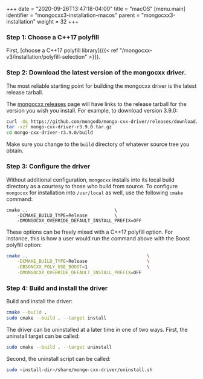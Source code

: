 +++
date = "2020-09-26T13:47:18-04:00"
title = "macOS"
[menu.main]
  identifier = "mongocxx3-installation-macos"
  parent = "mongocxx3-installation"
  weight = 32
+++

### Step 1: Choose a C++17 polyfill

First, [choose a C++17 polyfill library]({{< ref "/mongocxx-v3/installation/polyfill-selection" >}}).

### Step 2: Download the latest version of the mongocxx driver.

The most reliable starting point for building the mongocxx driver is the latest
release tarball.

The [mongocxx releases](https://github.com/mongodb/mongo-cxx-driver/releases)
page will have links to the release tarball for the version you wish you install.  For
example, to download version 3.9.0:

```sh
curl -OL https://github.com/mongodb/mongo-cxx-driver/releases/download/r3.9.0/mongo-cxx-driver-r3.9.0.tar.gz
tar -xzf mongo-cxx-driver-r3.9.0.tar.gz
cd mongo-cxx-driver-r3.9.0/build
```

Make sure you change to the `build` directory of whatever source tree you
obtain.

### Step 3: Configure the driver

Without additional
configuration, `mongocxx` installs into its local build directory as a courtesy to those who build
from source. To configure `mongocxx` for installation into `/usr/local` as well, use the following
`cmake` command:

```
cmake ..                                \
    -DCMAKE_BUILD_TYPE=Release          \
    -DMONGOCXX_OVERRIDE_DEFAULT_INSTALL_PREFIX=OFF
```

These options can be freely mixed with a C++17 polyfill option. For instance, this is how a user
would run the command above with the Boost polyfill option:
```sh
cmake ..                                            \
    -DCMAKE_BUILD_TYPE=Release                      \
    -DBSONCXX_POLY_USE_BOOST=1                      \
    -DMONGOCXX_OVERRIDE_DEFAULT_INSTALL_PREFIX=OFF
```

### Step 4: Build and install the driver

Build and install the driver:

```sh
cmake --build .
sudo cmake --build . --target install
```

The driver can be uninstalled at a later time in one of two ways.  First,
the uninstall target can be called:

```sh
sudo cmake --build . --target uninstall
```

Second, the uninstall script can be called:

```sh
sudo <install-dir>/share/mongo-cxx-driver/uninstall.sh
```
